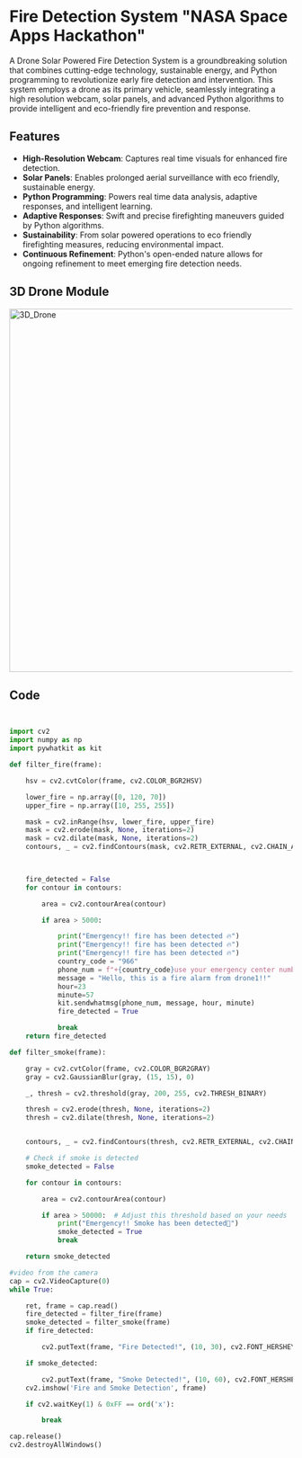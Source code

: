 # Fire Detection System "NASA Space Apps Hackathon"

A Drone Solar Powered Fire Detection System is a groundbreaking solution that combines cutting-edge technology, sustainable energy, and Python programming to revolutionize early fire detection and intervention. This system employs a drone as its primary vehicle, seamlessly integrating a high resolution webcam, solar panels, and advanced Python algorithms to provide intelligent and eco-friendly fire prevention and response.

## Features

- **High-Resolution Webcam**: Captures real time visuals for enhanced fire detection.
- **Solar Panels**: Enables prolonged aerial surveillance with eco friendly, sustainable energy.
- **Python Programming**: Powers real time data analysis, adaptive responses, and intelligent learning.
- **Adaptive Responses**: Swift and precise firefighting maneuvers guided by Python algorithms.
- **Sustainability**: From solar powered operations to eco friendly firefighting measures, reducing environmental impact.
- **Continuous Refinement**: Python's open-ended nature allows for ongoing refinement to meet emerging fire detection needs.

## 3D Drone Module

<img width="646" alt="3D_Drone" src="https://github.com/AfrahSaud36/FireDetecionSystem/assets/138797663/d3a70cef-c3ca-4c4b-976a-a3dde3bc8ef2">

## Code
```python


import cv2
import numpy as np
import pywhatkit as kit

def filter_fire(frame):

    hsv = cv2.cvtColor(frame, cv2.COLOR_BGR2HSV)

    lower_fire = np.array([0, 120, 70])
    upper_fire = np.array([10, 255, 255])

    mask = cv2.inRange(hsv, lower_fire, upper_fire)
    mask = cv2.erode(mask, None, iterations=2)
    mask = cv2.dilate(mask, None, iterations=2)
    contours, _ = cv2.findContours(mask, cv2.RETR_EXTERNAL, cv2.CHAIN_APPROX_SIMPLE)

 

    fire_detected = False
    for contour in contours:

        area = cv2.contourArea(contour)

        if area > 5000: 

            print("Emergency!! fire has been detected 🔥")
            print("Emergency!! fire has been detected 🔥")
            print("Emergency!! fire has been detected 🔥")
            country_code = "966"
            phone_num = f"+{country_code}use your emergency center number here"
            message = "Hello, this is a fire alarm from drone1!!"
            hour=23 
            minute=57
            kit.sendwhatmsg(phone_num, message, hour, minute)
            fire_detected = True

            break
    return fire_detected

def filter_smoke(frame):

    gray = cv2.cvtColor(frame, cv2.COLOR_BGR2GRAY)
    gray = cv2.GaussianBlur(gray, (15, 15), 0)

    _, thresh = cv2.threshold(gray, 200, 255, cv2.THRESH_BINARY)

    thresh = cv2.erode(thresh, None, iterations=2)
    thresh = cv2.dilate(thresh, None, iterations=2)


    contours, _ = cv2.findContours(thresh, cv2.RETR_EXTERNAL, cv2.CHAIN_APPROX_SIMPLE)

    # Check if smoke is detected 
    smoke_detected = False

    for contour in contours:

        area = cv2.contourArea(contour)

        if area > 50000:  # Adjust this threshold based on your needs
            print("Emergency!! Smoke has been detected💨")
            smoke_detected = True
            break

    return smoke_detected

#video from the camera
cap = cv2.VideoCapture(0)
while True:

    ret, frame = cap.read()
    fire_detected = filter_fire(frame)
    smoke_detected = filter_smoke(frame)
    if fire_detected:

        cv2.putText(frame, "Fire Detected!", (10, 30), cv2.FONT_HERSHEY_SIMPLEX, 1, (0, 0, 255), 2, cv2.LINE_AA)

    if smoke_detected:

        cv2.putText(frame, "Smoke Detected!", (10, 60), cv2.FONT_HERSHEY_SIMPLEX, 1, (255, 165, 0), 2, cv2.LINE_AA)
    cv2.imshow('Fire and Smoke Detection', frame)

    if cv2.waitKey(1) & 0xFF == ord('x'):

        break

cap.release()
cv2.destroyAllWindows()

